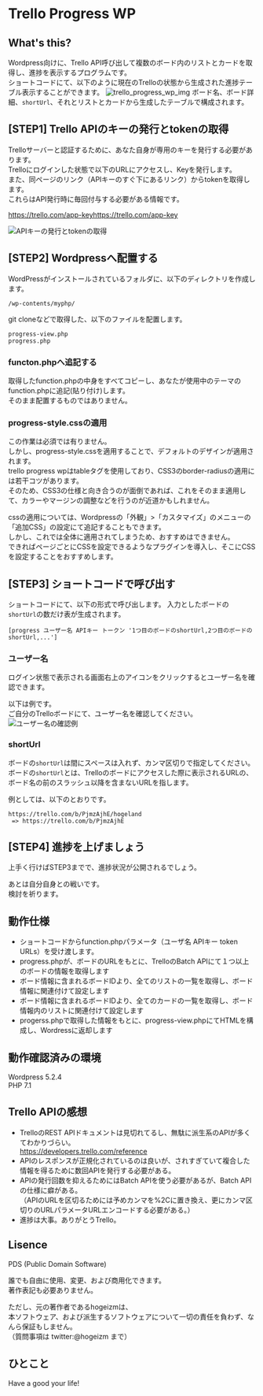 # Trello Progress WP

## What's this?

Wordpress向けに、Trello API呼び出して複数のボード内のリストとカードを取得し、進捗を表示するプログラムです。  
ショートコードにて、以下のように現在のTrelloの状態から生成された進捗テーブル表示することができます。
![trello_progress_wp_img](https://user-images.githubusercontent.com/38904945/67152693-f367b180-f316-11e9-8c3d-540eca08a6d2.png)
ボード名、ボード詳細、``shortUrl``、それとリストとカードから生成したテーブルで構成されます。

## [STEP1] Trello APIのキーの発行とtokenの取得

Trelloサーバーと認証するために、あなた自身が専用のキーを発行する必要があります。  
Trelloにログインした状態で以下のURLにアクセスし、Keyを発行します。  
また、同ページのリンク（APIキーのすぐ下にあるリンク）からtokenを取得します。  
これらはAPI発行時に毎回付与する必要がある情報です。  

https://trello.com/app-keyhttps://trello.com/app-key

![APIキーの発行とtokenの取得](https://user-images.githubusercontent.com/38904945/67152704-62dda100-f317-11e9-9ecb-137b2de69441.png)

## [STEP2] Wordpressへ配置する

WordPressがインストールされているフォルダに、以下のディレクトリを作成します。

```
/wp-contents/myphp/
```

git cloneなどで取得した、以下のファイルを配置します。

```
progress-view.php
progress.php
```

### functon.phpへ追記する

取得したfunction.phpの中身をすべてコピーし、あなたが使用中のテーマのfunction.phpに追記(貼り付け)します。  
そのまま配置するものではありません。

### progress-style.cssの適用

この作業は必須では有りません。  
しかし、progress-style.cssを適用することで、デフォルトのデザインが適用されます。  
trello progress wpはtableタグを使用しており、CSS3のborder-radiusの適用には若干コツがあります。  
そのため、CSS3の仕様と向き合うのが面倒であれば、これをそのまま適用して、カラーやマージンの調整などを行うのが近道かもしれません。  
  
cssの適用については、Wordpressの「外観」>「カスタマイズ」のメニューの「追加CSS」の設定にて追記することもできます。  
しかし、これでは全体に適用されてしまうため、おすすめはできません。  
できればページごとにCSSを設定できるようなプラグインを導入し、そこにCSSを設定することをおすすめします。  

## [STEP3] ショートコードで呼び出す

ショートコードにて、以下の形式で呼び出します。
入力としたボードの``shortUrl``の数だけ表が生成されます。

```
[progress ユーザー名 APIキー トークン '1つ目のボードのshortUrl,2つ目のボードのshortUrl,...']
```

### ユーザー名

ログイン状態で表示される画面右上のアイコンをクリックするとユーザー名を確認できます。  

以下は例です。  
ご自分のTrelloボードにて、ユーザー名を確認してください。  
![ユーザー名の確認例](https://user-images.githubusercontent.com/38904945/67150160-e1721880-f2ee-11e9-84b7-14b762e31b23.png)

### shortUrl

ボードの``shortUrl``は間にスペースは入れず、カンマ区切りで指定してください。  
ボードの``shortUrl``とは、Trelloのボードにアクセスした際に表示されるURLの、 ボード名の前のスラッシュ以降を含まないURLを指します。  
  
例としては、以下のとおりです。  

```
https://trello.com/b/PjmzAjhE/hogeland
 => https://trello.com/b/PjmzAjhE
```

## [STEP4] 進捗を上げましょう

上手く行けばSTEP3までで、進捗状況が公開されるでしょう。  
  
あとは自分自身との戦いです。  
検討を祈ります。  

## 動作仕様

* ショートコードからfunction.phpパラメータ（ユーザ名 APIキー token URLs）を受け渡します。
* progress.phpが、ボードのURLをもとに、TrelloのBatch APIにて１つ以上のボードの情報を取得します
* ボード情報に含まれるボードIDより、全てのリストの一覧を取得し、ボード情報に関連付けて設定します
* ボード情報に含まれるボードIDより、全てのカードの一覧を取得し、ボード情報内のリストに関連付けて設定します
* progerss.phpで取得した情報をもとに、progress-view.phpにてHTMLを構成し、Wordressに返却します

## 動作確認済みの環境

Wordpress 5.2.4  
PHP 7.1

## Trello APIの感想

* TrelloのREST APIドキュメントは見切れてるし、無駄に派生系のAPIが多くてわかりづらい。  
https://developers.trello.com/reference
* APIのレスポンスが正規化されているのは良いが、されすぎていて複合した情報を得るために数回APIを発行する必要がある。
* APIの発行回数を抑えるためにはBatch APIを使う必要があるが、Batch APIの仕様に癖がある。  
（APIのURLを区切るためには予めカンマを%2Cに置き換え、更にカンマ区切りのURLパラメータURLエンコードする必要がある。）
* 進捗は大事。ありがとうTrello。

## Lisence

PDS (Public Domain Software)  

誰でも自由に使用、変更、および商用化できます。  
著作表記も必要ありません。  
  
ただし、元の著作者であるhogeizmは、  
本ソフトウェア、および派生するソフトウェアについて一切の責任を負わず、なんら保証もしません。  
（質問事項は twitter:@hogeizm まで）

## ひとこと

Have a good your life!
